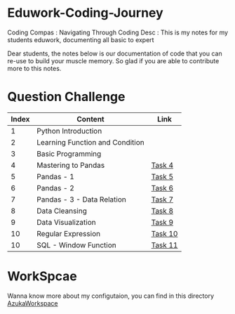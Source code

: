 # Eduwork-Coding-Journey
Coding Compas : Navigating Through Coding
Desc : This is my notes for my students eduwork, documenting all basic to expert

Dear students, the notes below is our documentation of code that you can re-use to build your muscle memory. So glad if you are able to contribute more to this notes.

# Question Challenge

| Index | Content                         | Link                       |
|-------|---------------------------------|----------------------------|
| 1     | Python Introduction             |                            |
| 2     | Learning Function and Condition |                            |
| 3     | Basic Programming               |                            |
| 4     | Mastering to Pandas             | [Task 4](notes/task_4.md)  |
| 5     | Pandas - 1                      | [Task 5](notes/task_5.md)  |
| 6     | Pandas - 2                      | [Task 6](notes/task_6.md)  |
| 7     | Pandas - 3 - Data Relation      | [Task 7](notes/task_7.md)  |
| 8     | Data Cleansing                  | [Task 8](notes/task_8.md)  |
| 9     | Data Visualization              | [Task 9](notes/task_9.md)  |
| 10    | Regular Expression              | [Task 10](notes/task_10.md) |
| 10    | SQL - Window Function           | [Task 11](notes/task_11.md) |


# WorkSpcae

Wanna know more about my configutaion, you can find in this directory [AzukaWorkspace](https://github.com/azuka31/AzukaWorkspace)
